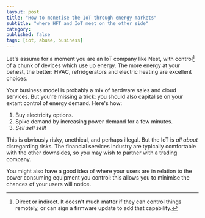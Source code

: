 ```yaml
---
layout: post
title: "How to monetise the IoT through energy markets"
subtitle: "where HFT and IoT meet on the other side"
category: 
published: false
tags: [iot, abuse, business]
---
```

Let's assume for a moment you are an IoT company like Nest, with control[^1] of a chunk of devices which use up energy.  The more energy at your behest, the better: HVAC, refridgerators and electric heating are excellent choices.

Your business model is probably a mix of hardware sales and cloud services.  But you're missing a trick: you should also capitalise on your extant control of energy demand.  Here's how:

1. Buy electricity options.
2. Spike demand by increasing power demand for a few minutes.
3. *Sell sell sell!*

This is obviously risky, unethical, and perhaps illegal.  But the IoT is *all about* disregarding risks. The financial services industry are typically comfortable with the other downsides, so you may wish to partner with a trading company.

You might also have a good idea of where your users are in relation to the power consuming equipment you control: this allows you to minimise the chances of your users will notice.

[^1]: Direct or indirect. It doesn't much matter if they can control things remotely, or can sign a firmware update to add that capability.
